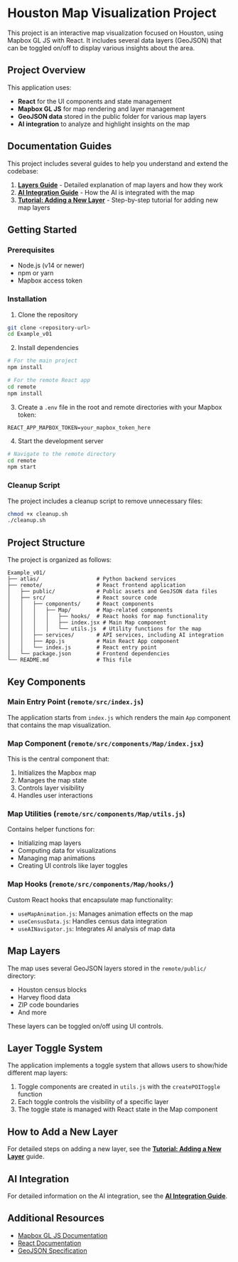 # Houston Map Visualization Project

This project is an interactive map visualization focused on Houston, using Mapbox GL JS with React. It includes several data layers (GeoJSON) that can be toggled on/off to display various insights about the area.

## Project Overview

This application uses:
- **React** for the UI components and state management
- **Mapbox GL JS** for map rendering and layer management
- **GeoJSON data** stored in the public folder for various map layers
- **AI integration** to analyze and highlight insights on the map

## Documentation Guides

This project includes several guides to help you understand and extend the codebase:

1. [**Layers Guide**](./LAYERS_GUIDE.md) - Detailed explanation of map layers and how they work
2. [**AI Integration Guide**](./AI_INTEGRATION_GUIDE.md) - How the AI is integrated with the map
3. [**Tutorial: Adding a New Layer**](./TUTORIAL_ADD_LAYER.md) - Step-by-step tutorial for adding new map layers

## Getting Started

### Prerequisites
- Node.js (v14 or newer)
- npm or yarn
- Mapbox access token

### Installation

1. Clone the repository
```bash
git clone <repository-url>
cd Example_v01
```

2. Install dependencies
```bash
# For the main project
npm install

# For the remote React app
cd remote
npm install
```

3. Create a `.env` file in the root and remote directories with your Mapbox token:
```
REACT_APP_MAPBOX_TOKEN=your_mapbox_token_here
```

4. Start the development server
```bash
# Navigate to the remote directory
cd remote
npm start
```

### Cleanup Script

The project includes a cleanup script to remove unnecessary files:

```bash
chmod +x cleanup.sh
./cleanup.sh
```

## Project Structure

The project is organized as follows:

```
Example_v01/
├── atlas/                  # Python backend services
├── remote/                 # React frontend application
│   ├── public/             # Public assets and GeoJSON data files
│   ├── src/                # React source code
│   │   ├── components/     # React components
│   │   │   ├── Map/        # Map-related components
│   │   │   │   ├── hooks/  # React hooks for map functionality
│   │   │   │   ├── index.jsx # Main Map component
│   │   │   │   └── utils.js  # Utility functions for the map
│   │   ├── services/       # API services, including AI integration
│   │   ├── App.js          # Main React App component
│   │   └── index.js        # React entry point
│   └── package.json        # Frontend dependencies
└── README.md               # This file
```

## Key Components

### Main Entry Point (`remote/src/index.js`)

The application starts from `index.js` which renders the main `App` component that contains the map visualization.

### Map Component (`remote/src/components/Map/index.jsx`)

This is the central component that:
1. Initializes the Mapbox map
2. Manages the map state
3. Controls layer visibility
4. Handles user interactions

### Map Utilities (`remote/src/components/Map/utils.js`)

Contains helper functions for:
- Initializing map layers
- Computing data for visualizations
- Managing map animations
- Creating UI controls like layer toggles

### Map Hooks (`remote/src/components/Map/hooks/`)

Custom React hooks that encapsulate map functionality:
- `useMapAnimation.js`: Manages animation effects on the map
- `useCensusData.js`: Handles census data integration
- `useAINavigator.js`: Integrates AI analysis of map data

## Map Layers

The map uses several GeoJSON layers stored in the `remote/public/` directory:

- Houston census blocks
- Harvey flood data
- ZIP code boundaries
- And more

These layers can be toggled on/off using UI controls.

## Layer Toggle System

The application implements a toggle system that allows users to show/hide different map layers:

1. Toggle components are created in `utils.js` with the `createPOIToggle` function
2. Each toggle controls the visibility of a specific layer
3. The toggle state is managed with React state in the Map component

## How to Add a New Layer

For detailed steps on adding a new layer, see the [**Tutorial: Adding a New Layer**](./TUTORIAL_ADD_LAYER.md) guide.

## AI Integration

For detailed information on the AI integration, see the [**AI Integration Guide**](./AI_INTEGRATION_GUIDE.md).

## Additional Resources

- [Mapbox GL JS Documentation](https://docs.mapbox.com/mapbox-gl-js/api/)
- [React Documentation](https://reactjs.org/docs/getting-started.html)
- [GeoJSON Specification](https://geojson.org/) 